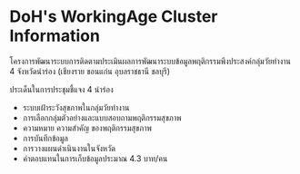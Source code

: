 # DoH's WorkingAge Cluster Information

โครงการพัฒนาระบบการติดตามประเมินผลการพัฒนาระบบข้อมูลพฤติกรรมพึงประสงค์กลุ่มวัยทำงาน 4 จังหวัดนำร่อง (เชียงราย ขอนแก่น อุบลราชธานี ชลบุรี)

ประเด็นในการประชุมชี้แจง 4 นำร่อง
* ระบบเฝ้าระวังสุขภาพในกลุ่มวัยทำงาน
* การเลือกกลุ่มตัวอย่างและแบบสอบถามพฤติกรรมสุขภาพ
* ความหมาย ความสำคัญ ของพฤติกรรมสุขภาพ
* การบันทึกข้อมูล
* การวางแผนดำเนินงานในจังหวัด
* ค่าตอบแทนในการเก็บข้อมูลประมาณ 4.3 บาท/คน
